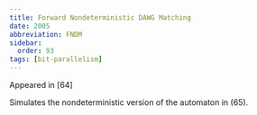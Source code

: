 ```yaml
---
title: Forward Nondeterministic DAWG Matching
date: 2005
abbreviation: FNDM
sidebar:
  order: 93
tags: [bit-parallelism]
---
```


Appeared in [64]

Simulates the nondeterministic version of the automaton in (65).
